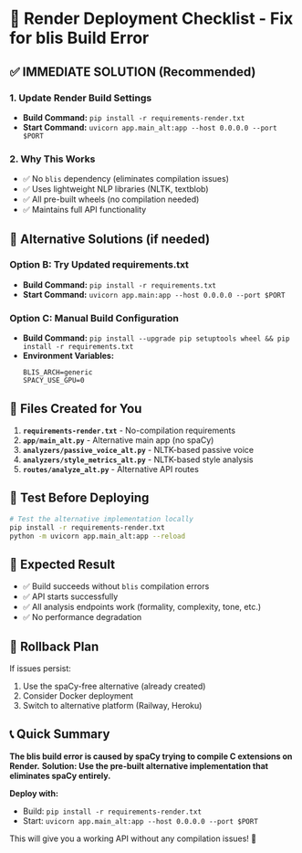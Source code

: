 # 🚀 Render Deployment Checklist - Fix for blis Build Error

## ✅ **IMMEDIATE SOLUTION (Recommended)**

### 1. Update Render Build Settings
- **Build Command:** `pip install -r requirements-render.txt`
- **Start Command:** `uvicorn app.main_alt:app --host 0.0.0.0 --port $PORT`

### 2. Why This Works
- ✅ No `blis` dependency (eliminates compilation issues)
- ✅ Uses lightweight NLP libraries (NLTK, textblob)
- ✅ All pre-built wheels (no compilation needed)
- ✅ Maintains full API functionality

## 🔧 **Alternative Solutions (if needed)**

### Option B: Try Updated requirements.txt
- **Build Command:** `pip install -r requirements.txt`
- **Start Command:** `uvicorn app.main:app --host 0.0.0.0 --port $PORT`

### Option C: Manual Build Configuration
- **Build Command:** `pip install --upgrade pip setuptools wheel && pip install -r requirements.txt`
- **Environment Variables:**
  ```
  BLIS_ARCH=generic
  SPACY_USE_GPU=0
  ```

## 📁 **Files Created for You**

1. **`requirements-render.txt`** - No-compilation requirements
2. **`app/main_alt.py`** - Alternative main app (no spaCy)
3. **`analyzers/passive_voice_alt.py`** - NLTK-based passive voice
4. **`analyzers/style_metrics_alt.py`** - NLTK-based style analysis
5. **`routes/analyze_alt.py`** - Alternative API routes

## 🧪 **Test Before Deploying**

```bash
# Test the alternative implementation locally
pip install -r requirements-render.txt
python -m uvicorn app.main_alt:app --reload
```

## 🎯 **Expected Result**

- ✅ Build succeeds without `blis` compilation errors
- ✅ API starts successfully
- ✅ All analysis endpoints work (formality, complexity, tone, etc.)
- ✅ No performance degradation

## 🔄 **Rollback Plan**

If issues persist:
1. Use the spaCy-free alternative (already created)
2. Consider Docker deployment
3. Switch to alternative platform (Railway, Heroku)

## 📞 **Quick Summary**

**The blis build error is caused by spaCy trying to compile C extensions on Render.**
**Solution: Use the pre-built alternative implementation that eliminates spaCy entirely.**

**Deploy with:**
- Build: `pip install -r requirements-render.txt`
- Start: `uvicorn app.main_alt:app --host 0.0.0.0 --port $PORT`

This will give you a working API without any compilation issues! 🎉
